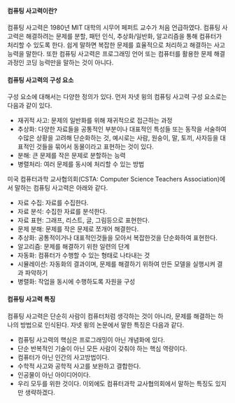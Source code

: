 #### 컴퓨팅 사고력이란?
컴퓨팅 사고력은 1980년 MIT 대학의 시무어 페퍼트 교수가 처음 언급하였다. 컴퓨팅 사고력은 해결하려는 문제를 분할, 패턴 인식, 추상화/일반화, 알고리즘을 통해 컴퓨터가 처리할 수 있도록 한다. 쉽게 말하면 복잡한 문제를 효율적으로 처리하고 해결하는 사고능력을 말한다. 또한 컴퓨팅 사고력은 프로그래밍 언어 또는 컴퓨터를 활용한 문제 해결 과정인 코딩 능력만을 말하는 것이 아니다.
#### 컴퓨팅 사고력의 구성 요소
구성 요소에 대해서는 다양한 정의가 있다. 먼저 자넷 윙의 컴퓨팅 사고력 구성 요소로는 다음과 같이 있다.
- 재귀적 사고: 문제의 일반화를 위해 재귀적으로 접근하는 과정
- 추상화: 다양한 자료들을 공통적인 부분이나 대표적인 특성들 또는 동작을 서술하여 수많은 상황을 고려해 단순화하는 것, 예시로는 사람, 원숭이, 말, 토끼, 사자등을 대표적인 것들을 묶어서 동물이라고 표현하는 것이 있다.
- 분해: 큰 문제를 작은 문제로 분할하는 능력
- 병렬처리: 여러 문제를 동시에 처리할 수 있는 방법

미국 컴퓨터과학 교사협의회(CSTA: Computer Science Teachers Association)에서 말하는 컴퓨팅 사고력은 아래와 같다.
- 자료 수집: 자료를 수집한다.
- 자료 분석: 수집한 자료를 분석한다.
- 자료 표현: 그래프, 리스트, 글, 그림등으로 표현한다.
- 문제 분해: 문제를 작은 문제로 쪼개어 해결한다.
- 추상화: 공통적이거나 대표적인것들을 모아서 복잡한것을 단순화하여 표현한다.
- 알고리즘: 문제를 해결하기 위한 일련의 단계
- 자동화: 컴퓨터가 수행할 수 있는 형태로 나타내는 것
- 시뮬레이션: 자동화의 결과이며, 문제를 해결하기 위하여 만든 모델을 실행시켜 결과 파악하기
- 병렬화: 작업을 동시에 수행하도록 자원을 구성
#### 컴퓨팅 사고력 특징
컴퓨팅 사고력은 단순히 사람이 컴퓨터처럼 생각하는 것이 아니라, 문제를 해결하는 하나의 방법으로 인식된다.
자넷 윙의 논문에서 말한 특징은 다음과 같다.
- 컴퓨팅 사고력의 핵심은 프로그래밍이 아닌 개념화에 있다.
- 단순 반복적인 기술이 아닌 모든 사람이 갖춰야 하는 핵심 역량이다.
- 컴퓨터가 아닌 인간의 사고방법이다.
- 수학적 사고와 공학적 사고를 보완하고 결합한다.
- 인공물이 아닌 아이디어이다.
- 우리 모두를 위한 것이다.
이외에도 컴퓨터과학 교사협의회에서 말하는 특징도 있지만 생략하겠다.
